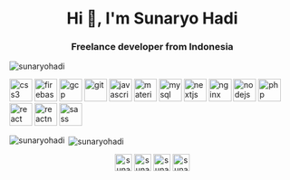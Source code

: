 <h1 align="center">Hi 👋, I'm Sunaryo Hadi</h1>
<h3 align="center">Freelance developer from Indonesia</h3>

<p align="left"> <img src="https://komarev.com/ghpvc/?username=sunaryohadi" alt="sunaryohadi" /> </p>

<p align="left"><img src="https://devicons.github.io/devicon/devicon.git/icons/css3/css3-original-wordmark.svg" alt="css3" width="40" height="40"/> <img src="https://www.vectorlogo.zone/logos/firebase/firebase-icon.svg" alt="firebase" width="40" height="40"/> <img src="https://www.vectorlogo.zone/logos/google_cloud/google_cloud-icon.svg" alt="gcp" width="40" height="40"/> <img src="https://www.vectorlogo.zone/logos/git-scm/git-scm-icon.svg" alt="git" width="40" height="40"/> <img src="https://devicons.github.io/devicon/devicon.git/icons/javascript/javascript-original.svg" alt="javascript" width="40" height="40"/> <img src="https://raw.githubusercontent.com/prplx/svg-logos/5585531d45d294869c4eaab4d7cf2e9c167710a9/svg/materialize.svg" alt="materialize" width="40" height="40"/> <img src="https://devicons.github.io/devicon/devicon.git/icons/mysql/mysql-original-wordmark.svg" alt="mysql" width="40" height="40"/> <img src="https://cdn.worldvectorlogo.com/logos/nextjs-3.svg" alt="nextjs" width="40" height="40"/> <img src="https://devicons.github.io/devicon/devicon.git/icons/nginx/nginx-original.svg" alt="nginx" width="40" height="40"/> <img src="https://devicons.github.io/devicon/devicon.git/icons/nodejs/nodejs-original-wordmark.svg" alt="nodejs" width="40" height="40"/> <img src="https://devicons.github.io/devicon/devicon.git/icons/php/php-original.svg" alt="php" width="40" height="40"/> <img src="https://devicons.github.io/devicon/devicon.git/icons/react/react-original-wordmark.svg" alt="react" width="40" height="40"/> <img src="https://reactnative.dev/img/header_logo.svg" alt="reactnative" width="40" height="40"/> <img src="https://devicons.github.io/devicon/devicon.git/icons/sass/sass-original.svg" alt="sass" width="40" height="40"/></p><p><img align="left" src="https://github-readme-stats.vercel.app/api/top-langs/?username=sunaryohadi&layout=compact&hide=html" alt="sunaryohadi" /></p>

<p>&nbsp;<img align="center" src="https://github-readme-stats.vercel.app/api?username=sunaryohadi&show_icons=true" alt="sunaryohadi" /></p>

<p align="center">
<a href="https://twitter.com/sunaryohadi" target="blank"><img align="center" src="https://cdn.jsdelivr.net/npm/simple-icons@3.0.1/icons/twitter.svg" alt="sunaryohadi" height="30" width="30" /></a>
<a href="https://linkedin.com/in/sunaryohadi" target="blank"><img align="center" src="https://cdn.jsdelivr.net/npm/simple-icons@3.0.1/icons/linkedin.svg" alt="sunaryohadi" height="30" width="30" /></a>
<a href="https://fb.com/sunaryohdi" target="blank"><img align="center" src="https://cdn.jsdelivr.net/npm/simple-icons@3.0.1/icons/facebook.svg" alt="sunaryohdi" height="30" width="30" /></a>
<a href="https://instagram.com/sunaryohadi" target="blank"><img align="center" src="https://cdn.jsdelivr.net/npm/simple-icons@3.0.1/icons/instagram.svg" alt="sunaryohadi" height="30" width="30" /></a>
</p>
